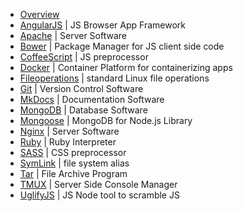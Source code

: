 * [Overview](docs/overview-md)
* [AngularJS](angularjs) | JS Browser App Framework
* [Apache](apache.md) | Server Software
* [Bower](bower.md) | Package Manager for JS client side code
* [CoffeeScript](#coffeescript) | JS preprocessor
* [Docker](docker.md) | Container Platform for containerizing apps
* [Fileoperations](#fileoperations) | standard Linux file operations
* [Git](#git) | Version Control Software
* [MkDocs](#mkdocs) | Documentation Software
* [MongoDB](#mongodb) | Database Software
* [Mongoose](#mongoose) | MongoDB for Node.js Library
* [Nginx](#nginx) | Server Software
* [Ruby](#ruby) | Ruby Interpreter
* [SASS](#sass) | CSS preprocessor
* [SymLink](#symlink) | file system alias
* [Tar](#tar) | File Archive Program
* [TMUX](#tmux) | Server Side Console Manager
* [UglifyJS](#uglifyjs) | JS Node tool to scramble JS